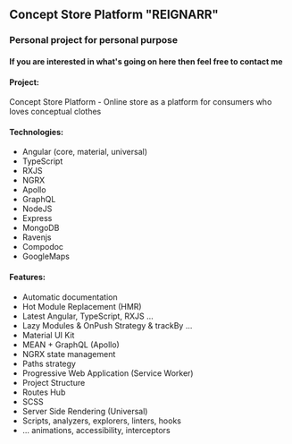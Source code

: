 ## Concept Store Platform "**REIGNARR**"

### Personal project for personal purpose

#### If you are interested in what's going on here then feel free to contact me

#### Project:

Concept Store Platform - Online store as a platform for consumers who loves conceptual clothes

#### Technologies:

- Angular (core, material, universal)
- TypeScript
- RXJS
- NGRX
- Apollo
- GraphQL
- NodeJS
- Express
- MongoDB
- Ravenjs
- Compodoc
- GoogleMaps

#### Features:

- Automatic documentation
- Hot Module Replacement (HMR)
- Latest Angular, TypeScript, RXJS ...
- Lazy Modules & OnPush Strategy & trackBy ...
- Material UI Kit
- MEAN + GraphQL (Apollo)
- NGRX state management
- Paths strategy
- Progressive Web Application (Service Worker)
- Project Structure
- Routes Hub
- SCSS
- Server Side Rendering (Universal)
- Scripts, analyzers, explorers, linters, hooks
- ... animations, accessibility, interceptors
